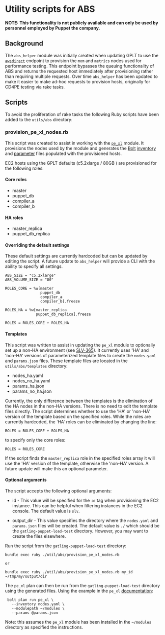 # Utility scripts for ABS

**NOTE: This functionality is not publicly available and can only be used by
personnel employed by Puppet the company.**

## Background
The `abs_helper` module was initially created when updating GPLT to use the [`awsdirect`](https://github.com/puppetlabs/always-be-scheduling#apiv2awsdirect)
endpoint to provision the `mom` and `metrics` nodes used for performance testing.
This endpoint bypasses the queuing functionality of ABS and returns the requested host immediately after provisioning rather than requiring multiple requests.
Over time `abs_helper` has been updated to make it easier to make ad-hoc requests to provision hosts, originally for CD4PE testing via rake tasks.

## Scripts
To avoid the proliferation of rake tasks the following Ruby scripts have been added to the `utils/abs` directory:

### provision_pe_xl_nodes.rb
This script was created to assist in working with the [`pe_xl`](https://github.com/reidmv/reidmv-pe_xl) module.
It provisions the nodes used by the module and generates the [Bolt](https://github.com/puppetlabs/bolt) [inventory](https://puppet.com/docs/bolt/latest/inventory_file.html) and [parameter](https://puppet.com/docs/bolt/latest/writing_tasks.html#concept-21) files populated with the provisioned hosts.

EC2 hosts using the GPLT defaults (c5.2xlarge / 80GB ) are provisioned for the following roles:

#### Core roles
* master
* puppet_db
* compiler_a
* compiler_b

#### HA roles
* master_replica
* puppet_db_replica

#### Overriding the default settings
These default settings are currently hardcoded but can be updated by editing the script.
A future update to `abs_helper` will provide a CLI with the ability to specify all settings.

```
ABS_SIZE = "c5.2xlarge"
ABS_VOLUME_SIZE = "80"

ROLES_CORE = %w[master
                puppet_db
                compiler_a
                compiler_b].freeze

ROLES_HA = %w[master_replica
              puppet_db_replica].freeze

ROLES = ROLES_CORE + ROLES_HA
```

#### Templates
This script was written to assist in updating the `pe_xl` module to optionally set up a non-HA environment (see [SLV-365](https://tickets.puppetlabs.com/browse/SLV-365)).
It currently uses 'HA' and 'non-HA' versions of parameterized template files to create the `nodes.yaml` and `params.json` files.
These template files are located in the `utils/abs/templates` directory:
* nodes_ha.yaml
* nodes_no_ha.yaml
* params_ha.json
* params_no_ha.json

Currently, the only difference between the templates is the elimination of the HA nodes in the non-HA versions.
There is no need to edit the template files directly.
The script determines whether to use the 'HA' or 'non-HA' version of the template based on the specified roles.
While the roles are currently hardcoded, the 'HA' roles can be eliminated by changing the line:
```
ROLES = ROLES_CORE + ROLES_HA
```

to specify only the core roles:

```
ROLES = ROLES_CORE
```

If the script finds the `master_replica` role in the specified roles array it will use the 'HA' version of the template, otherwise the 'non-HA' version.
A future update will make this an optional parameter.

#### Optional arguments
The script accepts the following optional arguments:
* id - This value will be specified for the `id` tag when provisioning the EC2 instance.
This can be helpful when filtering instances in the EC2 console.
The default value is `slv`.

* output_dir - This value specifies the directory where the `nodes.yaml` and `params.json` files will be created.
The default value is `./` which should be the `gatling-puppet-load-test` directory.
However, you may want to create the files elsewhere.

Run the script from the `gatling-puppet-load-test` directory:
```
bundle exec ruby ./util/abs/provision_pe_xl_nodes.rb

or

bundle exec ruby ./util/abs/provision_pe_xl_nodes.rb my_id ~/tmp/my/output/dir
```

The `pe_xl` plan can then be run from the `gatling-puppet-load-test` directory using the generated files.
Using the example in the `pe_xl` [documentation](https://github.com/reidmv/reidmv-pe_xl/blob/master/documentation/basic_usage.md#basic-usage-instructions):
```
 bolt plan run pe_xl \
   --inventory nodes.yaml \
   --modulepath ~/modules \
   --params @params.json
```

Note: this assumes the `pe_xl` module has been installed in the `~/modules` directory as specified the instructions.
